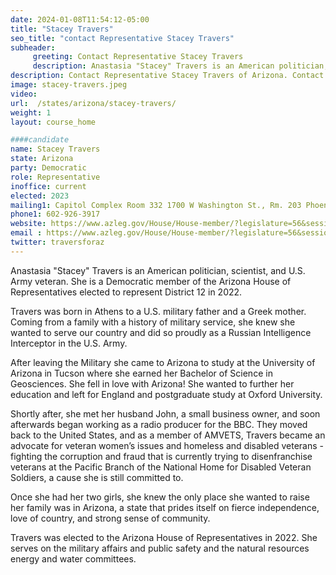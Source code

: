 ```yaml
---
date: 2024-01-08T11:54:12-05:00
title: "Stacey Travers"
seo_title: "contact Representative Stacey Travers"
subheader:
     greeting: Contact Representative Stacey Travers
     description: Anastasia "Stacey" Travers is an American politician, scientist, and U.S. Army veteran. She is a Democratic member of the Arizona House of Representative elected to represent District 12 in 2022.
description: Contact Representative Stacey Travers of Arizona. Contact information for Stacey Travers includes email address, phone number, and mailing address.
image: stacey-travers.jpeg
video:
url:  /states/arizona/stacey-travers/
weight: 1
layout: course_home

####candidate
name: Stacey Travers
state: Arizona
party: Democratic
role: Representative
inoffice: current
elected: 2023
mailing1: Capitol Complex Room 332 1700 W Washington St., Rm. 203 Phoenix, AZ 85007-2890
phone1: 602-926-3917
website: https://www.azleg.gov/House/House-member/?legislature=56&session=128&legislator=2203/
email : https://www.azleg.gov/House/House-member/?legislature=56&session=128&legislator=2203/
twitter: traversforaz
---
```


Anastasia "Stacey" Travers is an American politician, scientist, and U.S. Army veteran. She is a Democratic member of the Arizona House of Representatives elected to represent District 12 in 2022.

Travers was born in Athens to a U.S. military father and a Greek mother. Coming from a family with a history of military service, she knew she wanted to serve our country and did so proudly as a Russian Intelligence Interceptor in the U.S. Army.

After leaving the Military she came to Arizona to study at the University of Arizona in Tucson where she earned her Bachelor of Science in Geosciences. She fell in love with Arizona! She wanted to further her education and left for England and postgraduate study at Oxford University.

Shortly after, she met her husband John, a small business owner, and soon afterwards began working as a radio producer for the BBC. They moved back to the United States, and as a member of AMVETS, Travers became an advocate for veteran women’s issues and homeless and disabled veterans - fighting the corruption and fraud that is currently trying to disenfranchise veterans at the Pacific Branch of the National Home for Disabled Veteran Soldiers, a cause she is still committed to.

Once she had her two girls, she knew the only place she wanted to raise her family was in Arizona, a state that prides itself on fierce independence, love of country, and strong sense of community.

Travers was elected to the Arizona House of Representatives in 2022. She serves on the military affairs and public safety and the natural resources energy and water committees.
